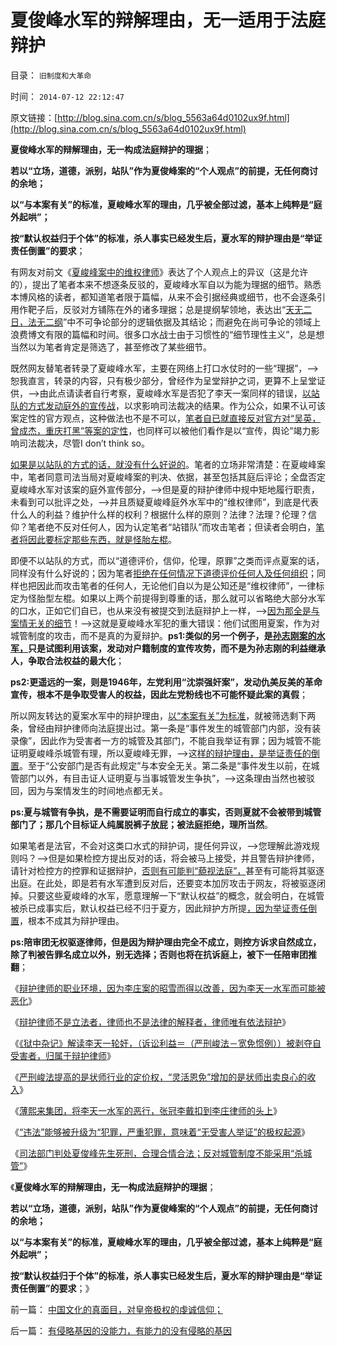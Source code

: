 # 夏俊峰水军的辩解理由，无一适用于法庭辩护

目录： `旧制度和大革命` 

时间： `2014-07-12 22:12:47` 

原文链接：[http://blog.sina.com.cn/s/blog_5563a64d0102ux9f.html](http://blog.sina.com.cn/s/blog_5563a64d0102ux9f.html)

**夏俊峰水军的辩解理由，无一构成法庭辩护的理据**；

**若以“立场，道德，派别，站队”作为夏俊峰案的“个人观点”的前提，无任何商讨的余地；**

**以“与本案有关”的标准，夏峻峰水军的理由，几乎被全部过滤，基本上纯粹是“庭外起哄”；**

**按“默认权益归于个体”的标准，杀人事实已经发生后，夏水军的辩护理由是“举证责任倒置”的要求**；

有网友对前文《[夏峻峰案中的维权律师](../../../2014/7/10/夏俊峰案中的维权律师，是什么东东呢？.md)》表达了个人观点上的异议（这是允许的），提出了笔者本来不想逐条反驳的，夏峻峰水军自以为能为理据的细节。熟悉本博风格的读者，都知道笔者限于篇幅，从来不会引据经典或细节，也不会逐条引用作靶子后，反驳对方铺陈在外的诸多理据；总是提纲挈领地，表达出“[天无二日，法无二纲](../../../2010/6/11/法学法治依法一刀切;科学实证就要一刀切.md)”中不可争论部分的逻辑依据及其结论；而避免在尚可争论的领域上浪费博文有限的篇幅和时间。很多口水战士由于习惯性的“细节理性主义”，总是想当然以为笔者肯定是筛选了，甚至修改了某些细节。

既然网友替笔者转录了夏峻峰水军，主要在网络上打口水仗时的一些“理据”，——>恕我直言，转录的内容，只有极少部分，曾经作为呈堂辩护之词，更算不上呈堂证供，——>由此点请读者自行考察，夏峻峰水军是否犯了李天一案同样的错误，[以站队的方式发动庭外的宣传战](http://darthvad.blog.sohu.com/133552226.html)，以求影响司法裁决的结果。作为公众，如果不认可该案定性的官方观点，这种做法也不是不可以，[笔者自已就直接反对官方对“吴英，曾成杰，重庆打黑”等案的定性](../../../2009/10/11/可以定制的打黑.md)，也同样可以被他们看作是以“宣传，舆论”竭力影响司法裁决，尽管I
don’t think so。

[如果是以站队的方式的话，就没有什么好说的](../../../2009/8/21/道德治国之阶级成分决定利益立场论.md)。笔者的立场非常清楚：在夏峻峰案中，笔者同意司法当局对夏峻峰案的判决、依据，甚至包括其庭后评论；全盘否定夏峻峰水军对该案的庭外宣传部分，——>但是夏的辩护律师中规中矩地履行职责，未看到可以批评之处，——>并且质疑夏峻峰庭外水军中的“维权律师”，到底是代表什么人的利益？维护什么样的权利？根据什么样的原则？法律？法理？伦理？信仰？笔者绝不反对任何人，因为认定笔者“站错队”而攻击笔者；但读者会明白，[笔者将因此要标定那些东西，就是怪胎左棍](../../../2012/2/19/私有制前提下只有极左，不存在极右.md)。

即便不以站队的方式，而以“道德评价，信仰，伦理，原罪”之类而评点夏案的话，同样没有什么好说的；因为笔者[拒绝在任何情况下道德评价任何人及任何组织](../../../2010/11/11/林语堂：利益是平民的利益，道德是统治阶级的道德.md)；同样也把因此而攻击笔者的任何人，无论他们自以为是公知还是“维权律师”，一律标定为怪胎型左棍。如果以上两个前提得到尊重的话，那么就可以省略绝大部分水军的口水，正如它们自已，也从来没有被提交到法庭辩护上一样，——>[因为那全是与案情无关的细节](../../../2012/5/3/“绝对真实”的“细节理性主义”制造谣言.md)！——>这就是夏峻峰水军犯的重大错误：他们试图用夏案，作为对城管制度的攻击，而不是真的为夏辩护。**ps1:类似的另一个例子，是[孙志刚案的水军，](../../../2009/5/23/就孙志刚悲剧回答户籍制度合理性实施.md)只是试图利用该案，发动对户籍制度的宣传攻势，而不是为孙志刚的利益继承人，争取合法权益的最大化**；

**ps2:更遥远的一案，则是1946年，左党利用“沈崇强奸案”，发动仇美反美的革命宣传，根本不是争取受害人的权益，因此左党粉线也不可能怀疑此案的真假**；

所以网友转达的夏案水军中的辩护理由，[以“本案有关”为标准](../../../2013/7/30/李天一辩护集团的炒作思路和误判.md)，就被筛选剩下两条，曾经由辩护律师向法庭提出过。第一条是“事件发生的城管部门内部，没有装录像”，因此作为受害者一方的城管及其部门，不能自我举证有罪；因为城管不能证明夏峻峰杀城管有理，所以夏峻峰无罪，——>这[样的辩护理由，是举证责任的倒置](../../../2013/11/7/“犯罪人”如何在法治中，自由选择了“失去自由”.md)。至于“公安部门是否有此规定”与本安全无关。第二条是“事件发生以前，在城管部门以外，有目击证人证明夏与当事城管发生争执”，——>这条理由当然也被驳回，因为与案情发生的时间地点都无关。

**ps:夏与城管有争执，是不需要证明而自行成立的事实，否则夏就不会被带到城管部门了；那几个目标证人纯属脱裤子放屁；被法庭拒绝，理所当然**。

如果笔者是法官，不会对这类口水式的辩护词，提任何异议，——>您理解此游戏规则吗？——>但是如果检控方提出反对的话，将会被马上接受，并且警告辩护律师，请针对检控方的控罪和证据辩护，[否则有可能判“藐视法庭”，](../../../2013/8/17/犯罪，证据和绝对权力的逻辑关系，及汉语表述的缺陷.md)甚至有可能将其驱逐出庭。在此处，即是若有水军遭到反对后，还要变本加厉攻击于网友，将被驱逐闭掉。只要这些夏峻峰的水军，愿意理解一下“默认权益”的概念，就会明白，在城管被杀已成事实后，默认权益已经不归于夏方，因此辩护方所提[，因为举证责任倒置](../../../2013/8/16/李天一轮奸案可能被黑白颠倒的科学原理.md)，根本不成其为辩护理由。

**ps:陪审团无权驱逐律师，但是因为辩护理由完全不成立，则控方诉求自然成立，除了判被告罪名成立以外，别无选择；否则也将在抗诉庭上，被下一任陪审团推翻**；

《[辩护律师的职业环境，因为李庄案的昭雪而得以改善，因为李天一水军而可能被恶化](../../../2014/6/30/李天一水军的法学教授们或应全体剖腹自尽！.md)》

《[辩护律师不是立法者，律师也不是法律的解释者，律师唯有依法辩护](../../../2014/7/1/被薄熙来集团抹黑的李庄，被李天一水军抹黑的辩护律师.md)》

《[《狱中杂记》解读李天一轮奸，（诉讼利益＝（严刑峻法－宽免惯例））被剥夺自受害者，归属于辩护律师](../../../2014/7/2/《狱中杂记》解读，李天一案律师的潜规则，受害人的被潜规则；.md)》

《[严刑峻法提高的是状师行业的定价权，“灵活恩免”增加的是状师出卖良心的收入](../../../2014/7/5/《狱中杂记》详解李天一水军“法律专家”的人类行为；.md)》

《[薄熙来集团，将李天一水军的恶行，张冠李戴扣到李庄律师的头上](../../../2014/7/6/薄熙来和李天一水军集团的张冠李戴，移花接木.md)》

《[“违法”能够被升级为“犯罪，严重犯罪，意味着“无受害人举证”的极权起源](../../../2014/7/6/李庄案到李天一，受害人举证观察违法犯罪，及律师伪证罪.md)》

《[司法部门判处夏俊峰先生死刑，合理合情合法；反对城管制度不能采用“杀城管”](../../../2014/7/10/夏俊峰案中的维权律师，是什么东东呢？.md)》

《**夏俊峰水军的辩解理由，无一构成法庭辩护的理据**；

**若以“立场，道德，派别，站队”作为夏俊峰案的“个人观点”的前提，无任何商讨的余地；**

**以“与本案有关”的标准，夏峻峰水军的理由，几乎被全部过滤，基本上纯粹是“庭外起哄”；**

**按“默认权益归于个体”的标准，杀人事实已经发生后，夏水军的辩护理由是“举证责任倒置”的要求**；》

前一篇： [中国文化的真面目，对皇帝极权的虔诚信仰；](../../../2014/7/13/中国文化的真面目，对皇帝极权的虔诚信仰；.md)

后一篇： [有侵略基因的没能力，有能力的没有侵略的基因](../../../2014/7/12/有侵略基因的没能力，有能力的没有侵略的基因.md)

